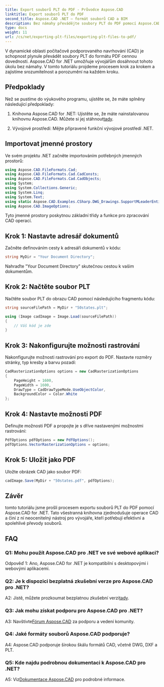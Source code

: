 ```yaml
---
title: Export souborů PLT do PDF - Průvodce Aspose.CAD
linktitle: Export souborů PLT do PDF
second_title: Aspose.CAD .NET – formát souborů CAD a BIM
description: Bez námahy převádějte soubory PLT do PDF pomocí Aspose.CAD pro .NET. Postupujte podle našeho podrobného průvodce pro bezproblémovou integraci a spolehlivé výsledky.
type: docs
weight: 11
url: /cs/net/exporting-plt-files/exporting-plt-files-to-pdf/
---
```

V dynamické oblasti počítačově podporovaného navrhování (CAD) je schopnost plynule převádět soubory PLT do formátu PDF cennou dovedností. Aspose.CAD for .NET umožňuje vývojářům dosáhnout tohoto úkolu bez námahy. V tomto tutoriálu projdeme procesem krok za krokem a zajistíme srozumitelnost a porozumění na každém kroku.

## Předpoklady

Než se pustíme do výukového programu, ujistěte se, že máte splněny následující předpoklady:

1.  Knihovna Aspose.CAD for .NET: Ujistěte se, že máte nainstalovanou knihovnu Aspose.CAD. Můžete si jej stáhnout[tady](https://releases.aspose.com/cad/net/).

2. Vývojové prostředí: Mějte připravené funkční vývojové prostředí .NET.

## Importovat jmenné prostory

Ve svém projektu .NET začněte importováním potřebných jmenných prostorů:

```csharp
using Aspose.CAD.FileFormats.Cad;
using Aspose.CAD.FileFormats.Cad.CadConsts;
using Aspose.CAD.FileFormats.Cad.CadObjects;
using System;
using System.Collections.Generic;
using System.Linq;
using System.Text;
using static Aspose.CAD.Examples.CSharp.DWG_Drawings.SupportMLeaderEntityForDWGFormat;
using Aspose.CAD.ImageOptions;
```

Tyto jmenné prostory poskytnou základní třídy a funkce pro zpracování CAD operací.

## Krok 1: Nastavte adresář dokumentů

Začněte definováním cesty k adresáři dokumentů v kódu:

```csharp
string MyDir = "Your Document Directory";
```

Nahraďte "Your Document Directory" skutečnou cestou k vašim dokumentům.

## Krok 2: Načtěte soubor PLT

Načtěte soubor PLT do obrazu CAD pomocí následujícího fragmentu kódu:

```csharp
string sourceFilePath = MyDir + "50states.plt";

using (Image cadImage = Image.Load(sourceFilePath))
{
    // Váš kód je zde
}
```

## Krok 3: Nakonfigurujte možnosti rastrování

Nakonfigurujte možnosti rastrování pro export do PDF. Nastavte rozměry stránky, typ kresby a barvu pozadí:

```csharp
CadRasterizationOptions options = new CadRasterizationOptions
{
    PageHeight = 1600,
    PageWidth = 1600,
    DrawType = CadDrawTypeMode.UseObjectColor,
    BackgroundColor = Color.White
};
```

## Krok 4: Nastavte možnosti PDF

Definujte možnosti PDF a propojte je s dříve nastavenými možnostmi rastrování:

```csharp
PdfOptions pdfOptions = new PdfOptions();
pdfOptions.VectorRasterizationOptions = options;
```

## Krok 5: Uložit jako PDF

Uložte obrázek CAD jako soubor PDF:

```csharp
cadImage.Save(MyDir + "50states.pdf", pdfOptions);
```

## Závěr

tomto tutoriálu jsme prošli procesem exportu souborů PLT do PDF pomocí Aspose.CAD for .NET. Tato všestranná knihovna zjednodušuje operace CAD a činí z ní neocenitelný nástroj pro vývojáře, kteří potřebují efektivní a spolehlivé převody souborů.

## FAQ

### Q1: Mohu použít Aspose.CAD pro .NET ve své webové aplikaci?

Odpověď 1: Ano, Aspose.CAD for .NET je kompatibilní s desktopovými i webovými aplikacemi.

### Q2: Je k dispozici bezplatná zkušební verze pro Aspose.CAD pro .NET?

 A2: Jistě, můžete prozkoumat bezplatnou zkušební verzi[tady](https://releases.aspose.com/).

### Q3: Jak mohu získat podporu pro Aspose.CAD pro .NET?

 A3: Navštivte[Fórum Aspose.CAD](https://forum.aspose.com/c/cad/19) za podporu a vedení komunity.

### Q4: Jaké formáty souborů Aspose.CAD podporuje?

A4: Aspose.CAD podporuje širokou škálu formátů CAD, včetně DWG, DXF a PLT.

### Q5: Kde najdu podrobnou dokumentaci k Aspose.CAD pro .NET?

 A5: Viz[Dokumentace Aspose.CAD](https://reference.aspose.com/cad/net/) pro podrobné informace.